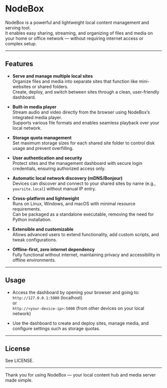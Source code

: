 # NodeBox

NodeBox is a powerful and lightweight local content management and serving tool.  
It enables easy sharing, streaming, and organizing of files and media on your home or office network — without requiring internet access or complex setup.

---

## Features

- **Serve and manage multiple local sites**  
  Organize files and media into separate sites that function like mini-websites or shared folders.  
  Create, deploy, and switch between sites through a clean, user-friendly dashboard.

- **Built-in media player**  
  Stream audio and video directly from the browser using NodeBox’s integrated media player.  
  Supports various file formats and enables seamless playback over your local network.

- **Storage quota management**  
  Set maximum storage sizes for each shared site folder to control disk usage and prevent overfilling.

- **User authentication and security**  
  Protect sites and the management dashboard with secure login credentials, ensuring authorized access only.

- **Automatic local network discovery (mDNS/Bonjour)**  
  Devices can discover and connect to your shared sites by name (e.g., `yoursite.local`) without manual IP entry.

- **Cross-platform and lightweight**  
  Runs on Linux, Windows, and macOS with minimal resource requirements.  
  Can be packaged as a standalone executable, removing the need for Python installation.

- **Extensible and customizable**  
  Allows advanced users to extend functionality, add custom scripts, and tweak configurations.

- **Offline-first, zero internet dependency**  
  Fully functional without internet, maintaining privacy and accessibility in offline environments.

---

## Usage

- Access the dashboard by opening your browser and going to:  
  `http://127.0.0.1:5000` (localhost)  
  or  
  `http://<your-device-ip>:5000` (from other devices on your local network)

- Use the dashboard to create and deploy sites, manage media, and configure settings such as storage quotas.

---

## License

See LICENSE.

---


Thank you for using NodeBox — your local content hub and media server made simple.
